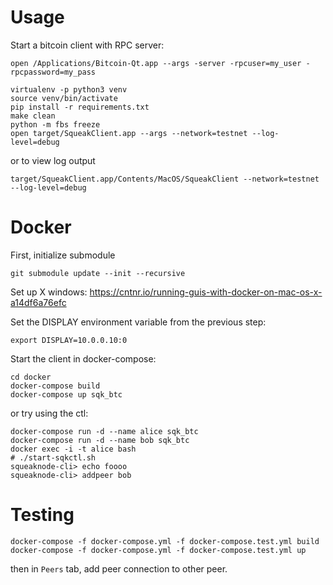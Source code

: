 Usage
=====

Start a bitcoin client with RPC server:

```
open /Applications/Bitcoin-Qt.app --args -server -rpcuser=my_user -rpcpassword=my_pass
```

```
virtualenv -p python3 venv
source venv/bin/activate
pip install -r requirements.txt
make clean
python -m fbs freeze
open target/SqueakClient.app --args --network=testnet --log-level=debug
```

or to view log output

```
target/SqueakClient.app/Contents/MacOS/SqueakClient --network=testnet --log-level=debug
```


Docker
======

First, initialize submodule
```
git submodule update --init --recursive
```

Set up X windows:
https://cntnr.io/running-guis-with-docker-on-mac-os-x-a14df6a76efc

Set the DISPLAY environment variable from the previous step:
```
export DISPLAY=10.0.0.10:0
```

Start the client in docker-compose:
```
cd docker
docker-compose build
docker-compose up sqk_btc
```

or try using the ctl:
```
docker-compose run -d --name alice sqk_btc
docker-compose run -d --name bob sqk_btc
docker exec -i -t alice bash
# ./start-sqkctl.sh
squeaknode-cli> echo foooo
squeaknode-cli> addpeer bob
```


Testing
=======

```
docker-compose -f docker-compose.yml -f docker-compose.test.yml build
docker-compose -f docker-compose.yml -f docker-compose.test.yml up
```
then in `Peers` tab, add peer connection to other peer.
